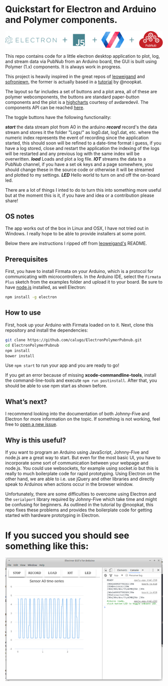 # Quickstart for Electron and Arduino and Polymer components.

![](https://github.com/calugo/ElectronPolymerPubnub/blob/master/poster2.png)

This repo contains code for a little electron desktop application to plot, log, and stream data via PubNub from an Arduino board, the GUI is built using Polymer (1.x) components. It is always work in progress.

This project is heavily inspired in the great repos of [leoweigand](https://github.com/leoweigand/electron-arduino-quickstart) and [sofroniewn](https://github.com/sofroniewn/electron-johnny-five-examples), the former is actually based in a  [tutorial](http://meow.noopkat.com/using-johnny-five-within-an-electron-app/) by @noopkat.

The layout so far includes a set of buttons and a plot area, all of these are polymer webcomponents, the buttons are standard 
paper-button components and the plot is a [highcharts](https://github.com/avdaredevil/highcharts-chart) courtesy of avdaredevil. The components API can be reached [here](https://github.com/avdaredevil/highcharts-chart).

The toggle buttons have the following functionality:

_**start**_ the data stream plot from A0 in the arduino
_**record**_ record's the data stream and stores it the folder "Logs/" as log0.dat, log1.dat, etc. where the numeric index represents the event of recording since the application started, this should soon will be refined to a date-time format i guess, if you have a log stored, close and restart the application the indexing of the logs will be restarted and any previous log with the same index will be overwritten.
_**load**_ Loads and plot a log file.
_**IOT**_ streams the data to a PubNub channel, if you have a set ok keys and a page somewhere, you should change these in the source code or otherwise it will be streamed and plotted to my settings.
_**LED**_ Hello world to turn on and off the on-board led.

There are a lot of things I inted to do to turn this into something more useful but at the moment this is it, if you have and idea or a contribution please share!


## OS notes

The app works out of the box in Linux and OSX, I have not tried out in Windows. I really hope to be able to provide installers at some point.

Below there are instructions I ripped off from [leoweigand's](https://github.com/leoweigand/electron-arduino-quickstart) README.

## Prerequisites
First, you have to install Firmata on your Arduino, which is a protocol for communicating with microcontrollers. In the Arduino IDE, select the `Firmata Plus` sketch from the examples folder and upload it to your board.
Be sure to have [node.js](https://nodejs.org/en/) installed, as well Electron:
```bash
npm install -g electron
```

## How to use
First, hook up your Arduino with Firmata loaded on to it.
Next, clone this repository and install the dependencies:
```bash
git clone https://github.com/calugo/ElectronPolymerPubnub.git
cd ElectronPolymerPubnub
npm install
bower install
```
Use `npm start` to run your app and you are ready to go!
  
If you get an error because of missing **xcode-commandline-tools**, install the command-line-tools and execute `npm run postinstall`. After that, you should be able to use npm start as shown before.

## What’s next?
I recommend looking into the documentation of both Johnny-Five and Electron for more information on the topic. If something is not working, feel free to [open a new issue](https://github.com/calugo/ElectronPolymerPubnub/issues/new).

## Why is this useful?
If you want to program an Arduino using JavaScript, Johnny-Five and node.js are a great way to start. But even for the most basic UI, you have to incorporate some sort of communication between your webpage and node.js. You could use websockets, for example using socket.io but this is really to much boilerplate code for rapid prototyping. Using Electron on the other hand, we are able to i.e. use jQuery and other libraries and directly speak to Arduinos when actions occur in the browser window.
  
Unfortunately, there are some difficulties to overcome using Electron and the `serialport` library required by Johnny-Five which take time and might be confusing for beginners. As outlined in the tutorial by @noopkat, this repo fixes these problems and provides the boilerplate code for getting started with hardware prototyping in Electron.

# If you succed you should see something like this:

![](https://github.com/calugo/ElectronPolymerPubnub/blob/master/GUI.png)
